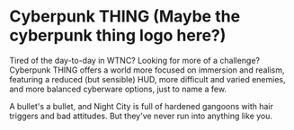 # Cyberpunk THING (Maybe the cyberpunk thing logo here?)

Tired of the day-to-day in WTNC? Looking for more of a challenge? Cyberpunk THING offers a world more focused on immersion and realism, featuring a reduced (but sensible) HUD, more difficult and varied enemies, and more balanced cyberware options, just to name a few.

A bullet's a bullet, and Night City is full of hardened gangoons with hair triggers and bad attitudes. But they've never run into anything like you.

